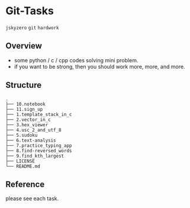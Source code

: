 # Git-Tasks
`jskyzero` `git` `hardwork`

## Overview

+ some python / c / cpp codes solving mini problem.
+ if you want to be strong, then you should work more, more, and more.

## Structure
```
.
├── 10.notebook
├── 11.sign_up
├── 1.template_stack_in_c
├── 2.vector_in_c
├── 3.hex_viewer
├── 4.usc_2_and_utf_8
├── 5.sudoku
├── 6.text-analysis
├── 7.practice_typing_app
├── 8.find-reversed_words
├── 9.find_kth_largest
├── LICENSE
└── README.md
```

## Reference

please see each task.
